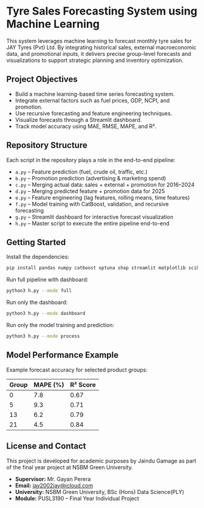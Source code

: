 # Tyre Sales Forecasting System using Machine Learning

This system leverages machine learning to forecast monthly tyre sales for JAY Tyres (Pvt) Ltd. By integrating historical sales, external macroeconomic data, and promotional inputs, it delivers precise group-level forecasts and visualizations to support strategic planning and inventory optimization.

## Project Objectives

- Build a machine learning-based time series forecasting system.
- Integrate external factors such as fuel prices, GDP, NCPI, and promotion.
- Use recursive forecasting and feature engineering techniques.
- Visualize forecasts through a Streamlit dashboard.
- Track model accuracy using MAE, RMSE, MAPE, and R².

## Repository Structure

Each script in the repository plays a role in the end-to-end pipeline:

- `a.py` – Feature prediction (fuel, crude oil, traffic, etc.)
- `b.py` – Promotion prediction (advertising & marketing spend)
- `c.py` – Merging actual data: sales + external + promotion for 2016–2024
- `d.py` – Merging predicted feature + promotion data for 2025
- `e.py` – Feature engineering (lag features, rolling means, time features)
- `f.py` – Model training with CatBoost, validation, and recursive forecasting
- `g.py` – Streamlit dashboard for interactive forecast visualization
- `h.py` – Master script to execute the entire pipeline end-to-end

## Getting Started

Install the dependencies:

```bash
pip install pandas numpy catboost optuna shap streamlit matplotlib scikit-learn
```

Run full pipeline with dashboard:

```bash
python3 h.py --mode full
```

Run only the dashboard:

```bash
python3 h.py --mode dashboard
```

Run only the model training and prediction:

```bash
python3 h.py --mode process
```

## Model Performance Example

Example forecast accuracy for selected product groups:

| Group | MAPE (%) | R² Score |
|-------|----------|----------|
| 0     | 7.8      | 0.67     |
| 5     | 9.3      | 0.71     |
| 13    | 6.2      | 0.79     |
| 21    | 4.5      | 0.84     |

## License and Contact

This project is developed for academic purposes by Jaindu Gamage as part of the final year project at NSBM Green University.

- **Supervisor:** Mr. Gayan Perera  
- **Email:** jay2002jay@icloud.com  
- **University:** NSBM Green University, BSc (Hons) Data Science(PLY)  
- **Module:** PUSL3190 – Final Year Individual Project
